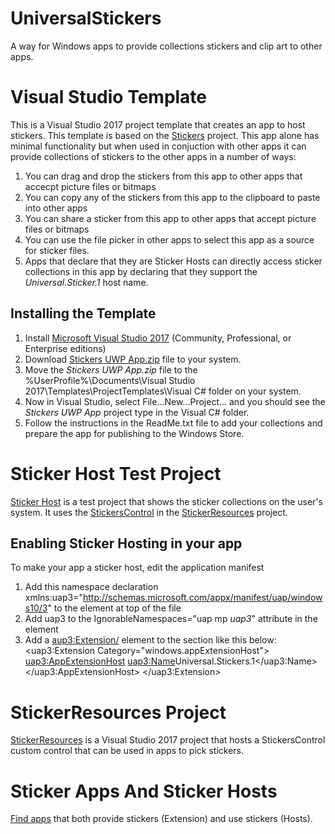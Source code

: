 # UniversalStickers
A way for Windows apps to provide collections stickers and clip art to other apps.

# Visual Studio Template
This is a Visual Studio 2017 project template that creates an app to host stickers.  This template is based on the [Stickers](Source/Stickers) project. This app alone has minimal functionality but when used in conjuction with other apps it can provide collections of stickers to the other apps in a number of ways:
1. You can drag and drop the stickers from this app to other apps that accecpt picture files or bitmaps
2. You can copy any of the stickers from this app to the clipboard to paste into other apps
3. You can share a sticker from this app to other apps that accept picture files or bitmaps
4. You can use the file picker in other apps to select this app as a source for sticker files.
5. Apps that declare that they are Sticker Hosts can directly access sticker collections in this app by declaring that they support the *Universal.Sticker.1* host name.

## Installing the Template
1. Install [Microsoft Visual Studio 2017](https://www.visualstudio.com/downloads/) (Community, Professional, or Enterprise editions)
2. Download [Stickers UWP App.zip](https://github.com/mscherotter/UniversalStickers/blob/master/Stickers%20UWP%20App.zip) file to your system.
3. Move the *Stickers UWP App.zip* file to the %UserProfile%\Documents\Visual Studio 2017\Templates\ProjectTemplates\Visual C# folder on your system.
4. Now in Visual Studio, select File...New...Project... and you should see the *Stickers UWP App* project type in the Visual C# folder.
5. Follow the instructions in the ReadMe.txt file to add your collections and prepare the app for publishing to the Windows Store.

# Sticker Host Test Project
[Sticker Host](Source/StickerHost) is a test project that shows the sticker collections on the user's system.  It uses the [StickersControl](Source/StickerResources/StickersControl.cs) in the [StickerResources](Source/StickerResources) project.
## Enabling Sticker Hosting in your app
To make your app a sticker host, edit the application manifest
1. Add this namespace declaration xmlns:uap3="http://schemas.microsoft.com/appx/manifest/uap/windows10/3" to the <Package/> element at top of the file
2. Add uap3 to the IgnorableNamespaces="uap mp *uap3*" attribute in the <Package/> element
3. Add a <aup3:Extension/> element to the <Extensions/> section like this below:
    <Extensions>
        <uap3:Extension Category="windows.appExtensionHost">
          <uap3:AppExtensionHost>
            <uap3:Name>Universal.Stickers.1</uap3:Name>
          </uap3:AppExtensionHost>
        </uap3:Extension>
    </Extensions>

# StickerResources Project
[StickerResources](Source/StickerResources) is a Visual Studio 2017 project that hosts a StickersControl custom control that can be used in apps to pick stickers.

# Sticker Apps And Sticker Hosts
[Find apps](StickerApps.md) that both provide stickers (Extension) and use stickers (Hosts).

